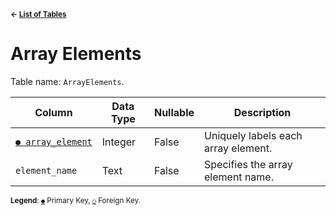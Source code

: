 <sup>**← [List of Tables](schema.md)**</sup>

# Array Elements

Table name: `ArrayElements`.

| Column                                 | Data Type | Nullable | Description                         |
| -------------------------------------- | --------- | -------- | ----------------------------------- |
| [`● array_element`](array_elements.md) | Integer   | False    | Uniquely labels each array element. |
| `element_name`                         | Text      | False    | Specifies the array element name.   |

<sup>**Legend**: [`●`](array_elements.md) Primary Key, [`○`](array_elements.md) Foreign Key.</sup>
